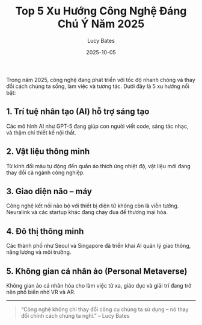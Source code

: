 ﻿---
title: Top 5 Xu Hướng Công Nghệ Đáng Chú Ý Năm 2025
summary: Từ AI đến vật liệu thông minh, đây là 5 xu hướng công nghệ bạn nên theo dõi trong năm 2025.
author: Lucy Bates
tags: [công nghệ, xu hướng, AI, năm 2025]
image: /img/posts/tech-trends-2025.jpg
date: "2025-10-05"
minutesToRead: 5
---

Trong năm 2025, công nghệ đang phát triển với tốc độ nhanh chóng và thay đổi cách chúng ta sống, làm việc và tương tác. Dưới đây là 5 xu hướng nổi bật:

## 1. Trí tuệ nhân tạo (AI) hỗ trợ sáng tạo

Các mô hình AI như GPT-5 đang giúp con người viết code, sáng tác nhạc, và thậm chí thiết kế nội thất.

## 2. Vật liệu thông minh

Từ kính đổi màu tự động đến quần áo thích ứng nhiệt độ, vật liệu mới đang thay đổi cả ngành công nghiệp.

## 3. Giao diện não – máy

Công nghệ kết nối não bộ với thiết bị điện tử không còn là viễn tưởng. Neuralink và các startup khác đang chạy đua để thương mại hóa.

## 4. Đô thị thông minh

Các thành phố như Seoul và Singapore đã triển khai AI quản lý giao thông, năng lượng và môi trường.

## 5. Không gian cá nhân ảo (Personal Metaverse)

Không gian ảo cá nhân hóa cho làm việc từ xa, giáo dục và giải trí đang trở nên phổ biến nhờ VR và AR.

---

> “Công nghệ không chỉ thay đổi công cụ chúng ta sử dụng – nó thay đổi chính cách chúng ta nghĩ.” – Lucy Bates
